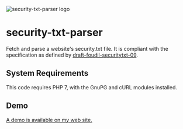 ![security-txt-parser logo](https://repository-images.githubusercontent.com/208955711/03aa0100-6ca8-11ea-972d-e27719dbae5e)

# security-txt-parser
Fetch and parse a website's security.txt file.  It is compliant with the specification as defined by [draft-foudil-securitytxt-09](https://tools.ietf.org/html/draft-foudil-securitytxt-09).

## System Requirements
This code requires PHP 7, with the GnuPG and cURL modules installed.

## Demo
[A demo is available on my web site.](https://colincogle.name/made/security-txt-parser/)
